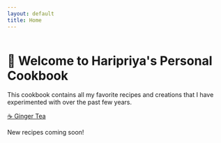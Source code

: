 ```yaml
---
layout: default
title: Home
---
```

<style>
.flex-container {
  display: flex;
  align-items: flex-start;
  justify-content: space-between;
  gap: 2rem;
}

.flex-text {
  flex: 2;
}

.flex-image {
  flex: 1;
  max-width: 300px;
}

.flex-image img {
  width: 100%;
  border-radius: 10px;
  box-shadow: 0 4px 12px rgba(0,0,0,0.15);
}
</style>

<div class="flex-container">

<div class="flex-text">
 
# 🍲 Welcome to Haripriya's Personal Cookbook

This cookbook contains all my favorite recipes and creations that I have experimented with over the past few years.

 [☕ Ginger Tea](Beverages/ginger-tea)

New recipes coming soon!
